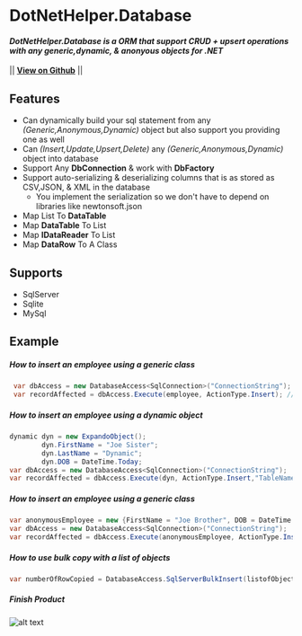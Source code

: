 # DotNetHelper.Database


#### *DotNetHelper.Database is a ORM that support CRUD + upsert operations with any generic,dynamic, & anonyous objects for .NET* 


|| [**View on Github**][Github] ||



## Features
+ Can dynamically build your sql statement from any *(Generic,Anonymous,Dynamic)* object but also support you providing one as well
+ Can  *(Insert,Update,Upsert,Delete)* any *(Generic,Anonymous,Dynamic)* object into database
+ Support Any **DbConnection** & work with **DbFactory**
+ Support auto-serializing & deserializing columns that is as stored as CSV,JSON, & XML in the database 
  + You implement the serialization so we don't have to depend on libraries like newtonsoft.json 
+ Map List To **DataTable**
+ Map **DataTable** To List
+ Map **IDataReader** To List
+ Map **DataRow** To A Class

## Supports 
+   SqlServer
+   Sqlite
+   MySql




## Example 

##### How to insert an employee using a generic class
```csharp
 var dbAccess = new DatabaseAccess<SqlConnection>("ConnectionString");
 var recordAffected = dbAccess.Execute(employee, ActionType.Insert); // ActionType is a enum of Insert,Update,Delete,Upsert
```   
##### How to insert an employee using a dynamic object
```csharp
dynamic dyn = new ExpandoObject(); 
        dyn.FirstName = "Joe Sister";
        dyn.LastName = "Dynamic";
        dyn.DOB = DateTime.Today;
var dbAccess = new DatabaseAccess<SqlConnection>("ConnectionString");
var recordAffected = dbAccess.Execute(dyn, ActionType.Insert,"TableName"); // you need to specify the table name when using dynamic objects
```
##### How to insert an employee using a generic class
```csharp
var anonymousEmployee = new {FirstName = "Joe Brother", DOB = DateTime.Today.AddDays(-1) , LastName = "Anonymous"}; 
var dbAccess = new DatabaseAccess<SqlConnection>("ConnectionString");
var recordAffected = dbAccess.Execute(anonymousEmployee, ActionType.Insert,"TableName"); // you need to specify the table name when using anonymous objects
```

##### How to use bulk copy with a list of objects
~~~csharp
var numberOfRowCopied = DatabaseAccess.SqlServerBulkInsert(listofObjects, SqlBulkCopyOptions.Default);```
~~~        

##### Finish Product 
![alt text][logo]


<!-- Links. -->

[1]:  https://gist.github.com/davidfowl/ed7564297c61fe9ab814
[2]: http://themofade.github.io/DotNetHelper.Database

[Cake]: https://gist.github.com/davidfowl/ed7564297c61fe9ab814
[Azure DevOps]: https://gist.github.com/davidfowl/ed7564297c61fe9ab814
[AppVeyor]: https://gist.github.com/davidfowl/ed7564297c61fe9ab814
[GitVersion]: https://gitversion.readthedocs.io/en/latest/
[Nuget]: https://gist.github.com/davidfowl/ed7564297c61fe9ab814
[Chocolately]: https://gist.github.com/davidfowl/ed7564297c61fe9ab814
[WiX]: http://wixtoolset.org/
[DocFx]: https://dotnet.github.io/docfx/
[Github]: https://github.com/TheMofaDe/DotNetHelper.Database
[logo]: images/snippet1.gif "Snippet 1"

<!-- Documentation Links. -->
[Docs]: https://themofade.github.io/DotNetHelper.Database/index.html
[Docs-API]: https://themofade.github.io/DotNetHelper.Database/api/DotNetHelper.Database.Attribute.html
[Docs-Tutorials]: https://themofade.github.io/DotNetHelper.Database/tutorials/index.html
[Docs-samples]: https://dotnet.github.io/docfx/
[Changelogs]: https://dotnet.github.io/docfx/